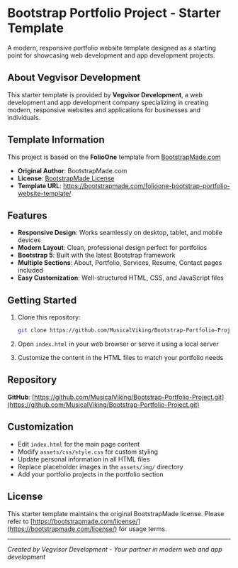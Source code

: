 # Bootstrap Portfolio Project - Starter Template

A modern, responsive portfolio website template designed as a starting point for showcasing web development and app development projects.

## About Vegvisor Development

This starter template is provided by **Vegvisor Development**, a web development and app development company specializing in creating modern, responsive websites and applications for businesses and individuals.

## Template Information

This project is based on the **FolioOne** template from [BootstrapMade.com](https://bootstrapmade.com/folioone-bootstrap-portfolio-website-template/)

- **Original Author**: BootstrapMade.com
- **License**: [BootstrapMade License](https://bootstrapmade.com/license/)
- **Template URL**: https://bootstrapmade.com/folioone-bootstrap-portfolio-website-template/

## Features

- **Responsive Design**: Works seamlessly on desktop, tablet, and mobile devices
- **Modern Layout**: Clean, professional design perfect for portfolios
- **Bootstrap 5**: Built with the latest Bootstrap framework
- **Multiple Sections**: About, Portfolio, Services, Resume, Contact pages included
- **Easy Customization**: Well-structured HTML, CSS, and JavaScript files

## Getting Started

1. Clone this repository:
   ```bash
   git clone https://github.com/MusicalViking/Bootstrap-Portfolio-Project.git
   ```

2. Open `index.html` in your web browser or serve it using a local server

3. Customize the content in the HTML files to match your portfolio needs

## Repository

**GitHub**: [https://github.com/MusicalViking/Bootstrap-Portfolio-Project.git](https://github.com/MusicalViking/Bootstrap-Portfolio-Project.git)

## Customization

- Edit `index.html` for the main page content
- Modify `assets/css/style.css` for custom styling
- Update personal information in all HTML files
- Replace placeholder images in the `assets/img/` directory
- Add your portfolio projects in the portfolio section

## License

This starter template maintains the original BootstrapMade license. Please refer to [https://bootstrapmade.com/license/](https://bootstrapmade.com/license/) for usage terms.

---

*Created by Vegvisor Development - Your partner in modern web and app development*
